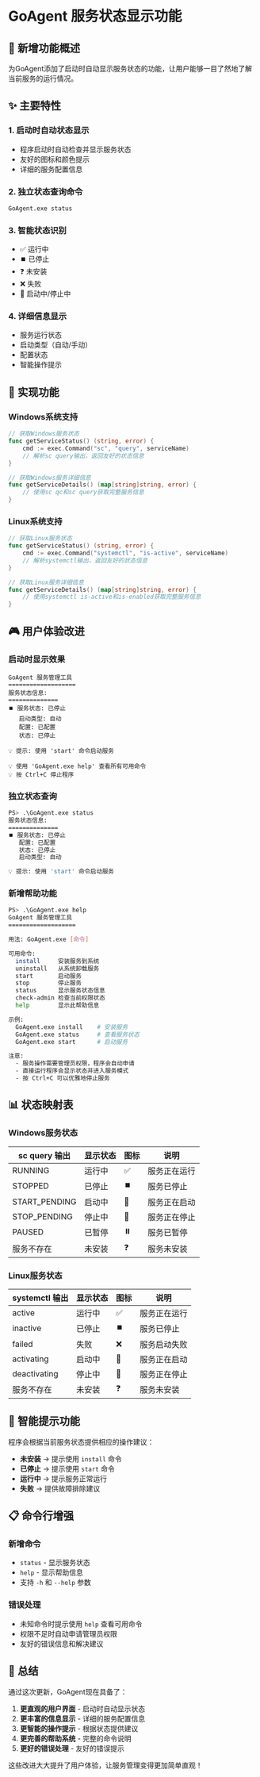# GoAgent 服务状态显示功能

## 🎯 新增功能概述

为GoAgent添加了启动时自动显示服务状态的功能，让用户能够一目了然地了解当前服务的运行情况。

## ✨ 主要特性

### 1. **启动时自动状态显示**
- 程序启动时自动检查并显示服务状态
- 友好的图标和颜色提示
- 详细的服务配置信息

### 2. **独立状态查询命令**
```bash
GoAgent.exe status
```

### 3. **智能状态识别**
- ✅ 运行中
- ⏹️ 已停止
- ❓ 未安装
- ❌ 失败
- 🔄 启动中/停止中

### 4. **详细信息显示**
- 服务运行状态
- 启动类型（自动/手动）
- 配置状态
- 智能操作提示

## 🔧 实现功能

### Windows系统支持
```go
// 获取Windows服务状态
func getServiceStatus() (string, error) {
    cmd := exec.Command("sc", "query", serviceName)
    // 解析sc query输出，返回友好的状态信息
}

// 获取Windows服务详细信息
func getServiceDetails() (map[string]string, error) {
    // 使用sc qc和sc query获取完整服务信息
}
```

### Linux系统支持
```go
// 获取Linux服务状态
func getServiceStatus() (string, error) {
    cmd := exec.Command("systemctl", "is-active", serviceName)
    // 解析systemctl输出，返回友好的状态信息
}

// 获取Linux服务详细信息
func getServiceDetails() (map[string]string, error) {
    // 使用systemctl is-active和is-enabled获取完整服务信息
}
```

## 🎮 用户体验改进

### 启动时显示效果
```
GoAgent 服务管理工具
===================
服务状态信息:
==============
⏹️ 服务状态: 已停止
   启动类型: 自动
   配置: 已配置
   状态: 已停止

💡 提示: 使用 'start' 命令启动服务

💡 使用 'GoAgent.exe help' 查看所有可用命令
💡 按 Ctrl+C 停止程序
```

### 独立状态查询
```bash
PS> .\GoAgent.exe status
服务状态信息:
==============
⏹️ 服务状态: 已停止
   配置: 已配置
   状态: 已停止
   启动类型: 自动

💡 提示: 使用 'start' 命令启动服务
```

### 新增帮助功能
```bash
PS> .\GoAgent.exe help
GoAgent 服务管理工具
===================

用法: GoAgent.exe [命令]

可用命令:
  install     安装服务到系统
  uninstall   从系统卸载服务
  start       启动服务
  stop        停止服务
  status      显示服务状态信息
  check-admin 检查当前权限状态
  help        显示此帮助信息

示例:
  GoAgent.exe install    # 安装服务
  GoAgent.exe status     # 查看服务状态
  GoAgent.exe start      # 启动服务

注意:
  - 服务操作需要管理员权限，程序会自动申请
  - 直接运行程序会显示状态并进入服务模式
  - 按 Ctrl+C 可以优雅地停止服务
```

## 📊 状态映射表

### Windows服务状态
| sc query 输出 | 显示状态 | 图标 | 说明 |
|---------------|----------|------|------|
| RUNNING | 运行中 | ✅ | 服务正在运行 |
| STOPPED | 已停止 | ⏹️ | 服务已停止 |
| START_PENDING | 启动中 | 🔄 | 服务正在启动 |
| STOP_PENDING | 停止中 | 🔄 | 服务正在停止 |
| PAUSED | 已暂停 | ⏸️ | 服务已暂停 |
| 服务不存在 | 未安装 | ❓ | 服务未安装 |

### Linux服务状态
| systemctl 输出 | 显示状态 | 图标 | 说明 |
|----------------|----------|------|------|
| active | 运行中 | ✅ | 服务正在运行 |
| inactive | 已停止 | ⏹️ | 服务已停止 |
| failed | 失败 | ❌ | 服务启动失败 |
| activating | 启动中 | 🔄 | 服务正在启动 |
| deactivating | 停止中 | 🔄 | 服务正在停止 |
| 服务不存在 | 未安装 | ❓ | 服务未安装 |

## 🚀 智能提示功能

程序会根据当前服务状态提供相应的操作建议：

- **未安装** → 提示使用 `install` 命令
- **已停止** → 提示使用 `start` 命令  
- **运行中** → 提示服务正常运行
- **失败** → 提供故障排除建议

## 📋 命令行增强

### 新增命令
- `status` - 显示服务状态
- `help` - 显示帮助信息
- 支持 `-h` 和 `--help` 参数

### 错误处理
- 未知命令时提示使用 `help` 查看可用命令
- 权限不足时自动申请管理员权限
- 友好的错误信息和解决建议

## 🎯 总结

通过这次更新，GoAgent现在具备了：

1. **更直观的用户界面** - 启动时自动显示状态
2. **更丰富的信息显示** - 详细的服务配置信息  
3. **更智能的操作提示** - 根据状态提供建议
4. **更完善的帮助系统** - 完整的命令说明
5. **更好的错误处理** - 友好的错误提示

这些改进大大提升了用户体验，让服务管理变得更加简单直观！
